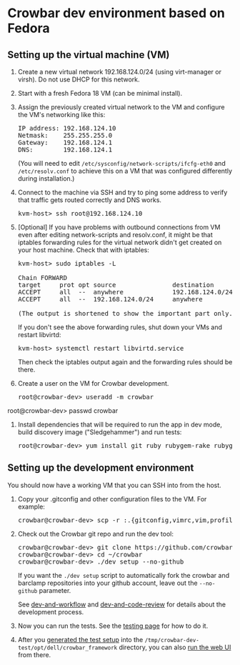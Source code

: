 # Crowbar dev environment based on Fedora

## Setting up the virtual machine (VM)

1. Create a new virtual network 192.168.124.0/24 (using virt-manager or virsh).
   Do not use DHCP for this network.

1. Start with a fresh Fedora 18 VM (can be minimal install).

1. Assign the previously created virtual network to the VM and configure the
   VM's networking like this:

   <pre>IP address: 192.168.124.10
   Netmask:    255.255.255.0
   Gateway:    192.168.124.1
   DNS:        192.168.124.1</pre>

   (You will need to edit `/etc/sysconfig/network-scripts/ifcfg-eth0` and
   `/etc/resolv.conf` to achieve this on a VM that was configured differently
   during installation.)

1. Connect to the machine via SSH and try to ping some address to verify that
   traffic gets routed correctly and DNS works.

   <pre>kvm-host> ssh root@192.168.124.10</pre>

1. [Optional] If you have problems with outbound connections from VM even after
   editing network-scripts and resolv.conf, it might be that iptables
   forwarding rules for the virtual network didn't get created on your host
   machine. Check that with iptables:

   <pre>kvm-host> sudo iptables -L

   Chain FORWARD
   target     prot opt source               destination
   ACCEPT     all  --  anywhere             192.168.124.0/24     state RELATED,ESTABLISHED
   ACCEPT     all  --  192.168.124.0/24     anywhere

   (The output is shortened to show the important part only.)</pre>

   If you don't see the above forwarding rules, shut down your VMs and restart
   libvirtd:

   <pre>kvm-host> systemctl restart libvirtd.service</pre>
   
   Then check the iptables output again and the forwarding rules should be there.

1. Create a user on the VM for Crowbar development.


   <pre>root@crowbar-dev> useradd -m crowbar
root@crowbar-dev> passwd crowbar</pre>
   
1. Install dependencies that will be required to run the app in dev mode, build
   discovery image ("Sledgehammer") and run tests:


   <pre>root@crowbar-dev> yum install git ruby rubygem-rake rubygem-bundler mkisofs binutils markdown erlang debootstrap ruby-devel gcc gcc-c++ sqlite-devel libxml2-devel libxslt-devel</pre>


## Setting up the development environment

You should now have a working VM that you can SSH into from the host.

1. Copy your .gitconfig and other configuration files to the VM. For example:

   <pre>crowbar@crowbar-dev> scp -r <your-usual-dev-host>:.{gitconfig,vimrc,vim,profile,ssh} .</pre>

1. Check out the Crowbar git repo and run the dev tool:

   <pre>crowbar@crowbar-dev> git clone https://github.com/crowbar/crowbar.git
   crowbar@crowbar-dev> cd ~/crowbar
   crowbar@crowbar-dev> ./dev setup --no-github</pre>

   If you want the `./dev setup` script to automatically fork the crowbar and
   barclamp repositories into your github account, leave out the `--no-github`
   parameter.

   See [dev-and-workflow](https://github.com/crowbar/crowbar/blob/master/README.dev-and-workflow)
   and [dev-and-code-review](https://github.com/crowbar/crowbar/blob/master/README.dev-and-code-review)
   for details about the development process.

1. Now you can run the tests. See the [testing page](testing.md) for how to do
   it.

1. After you [generated the test setup](testing.md) into the
   `/tmp/crowbar-dev-test/opt/dell/crowbar_framework` directory, you can also
   [run the web UI](testing/web-ui.md) from there.

